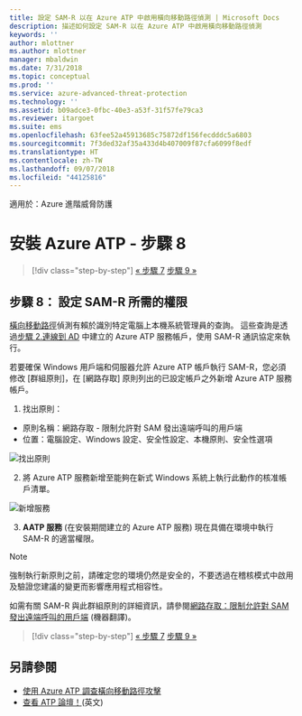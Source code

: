 ```yaml
---
title: 設定 SAM-R 以在 Azure ATP 中啟用橫向移動路徑偵測 | Microsoft Docs
description: 描述如何設定 SAM-R 以在 Azure ATP 中啟用橫向移動路徑偵測
keywords: ''
author: mlottner
ms.author: mlottner
manager: mbaldwin
ms.date: 7/31/2018
ms.topic: conceptual
ms.prod: ''
ms.service: azure-advanced-threat-protection
ms.technology: ''
ms.assetid: b09adce3-0fbc-40e3-a53f-31f57fe79ca3
ms.reviewer: itargoet
ms.suite: ems
ms.openlocfilehash: 63fee52a45913685c75872df156fecdddc5a6803
ms.sourcegitcommit: 7f3ded32af35a433d4b407009f87cfa6099f8edf
ms.translationtype: HT
ms.contentlocale: zh-TW
ms.lasthandoff: 09/07/2018
ms.locfileid: "44125816"
---
```

適用於：Azure 進階威脅防護

# <a name="install-azure-atp---step-8"></a>安裝 Azure ATP - 步驟 8

>[!div class="step-by-step"]
[« 步驟 7](install-atp-step7.md)
[步驟 9 »](atp-multi-forest.md)

## <a name="step-8-configure-sam-r-required-permissions"></a>步驟 8： 設定 SAM-R 所需的權限

[橫向移動路徑](use-case-lateral-movement-path.md)偵測有賴於識別特定電腦上本機系統管理員的查詢。 這些查詢是透過[步驟 2.連線到 AD](install-atp-step2.md) 中建立的 Azure ATP 服務帳戶，使用 SAM-R 通訊協定來執行。
 
若要確保 Windows 用戶端和伺服器允許 Azure ATP 帳戶執行 SAM-R，您必須修改 [群組原則]，在 [網路存取] 原則列出的已設定帳戶之外新增 Azure ATP 服務帳戶。

1. 找出原則：

 - 原則名稱：網路存取 - 限制允許對 SAM 發出遠端呼叫的用戶端
 - 位置：電腦設定、Windows 設定、安全性設定、本機原則、安全性選項
  
  ![找出原則](./media/samr-policy-location.png)

2. 將 Azure ATP 服務新增至能夠在新式 Windows 系統上執行此動作的核准帳戶清單。
 
  ![新增服務](./media/samr-add-service.png)

3. **AATP 服務** (在安裝期間建立的 Azure ATP 服務) 現在具備在環境中執行 SAM-R 的適當權限。

> [!NOTE]
> 強制執行新原則之前，請確定您的環境仍然是安全的，不要透過在稽核模式中啟用及驗證您建議的變更而影響應用程式相容性。

如需有關 SAM-R 與此群組原則的詳細資訊，請參閱[網路存取：限制允許對 SAM 發出遠端呼叫的用戶端](https://docs.microsoft.com/windows/security/threat-protection/security-policy-settings/network-access-restrict-clients-allowed-to-make-remote-sam-calls) \(機器翻譯\)。


>[!div class="step-by-step"]
[« 步驟 7](install-atp-step7.md)
[步驟 9 »](atp-multi-forest.md)



## <a name="see-also"></a>另請參閱
- [使用 Azure ATP 調查橫向移動路徑攻擊](use-case-lateral-movement-path.md)
- [查看 ATP 論壇！](https://aka.ms/azureatpcommunity)\(英文\)